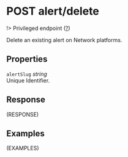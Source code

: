 # <span class="badge badge-light">POST</span> <span class="badge badge-light">alert/delete</span>

!> Privileged endpoint ([?](privileged.md))

Delete an existing alert on Network platforms.

## Properties

`alertSlug` *string*  
Unique Identifier.


## Response

(RESPONSE)

## Examples

(EXAMPLES)
